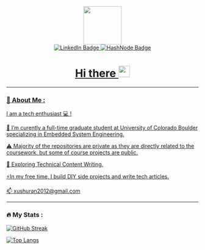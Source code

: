 

<!--
**ShuranXu/ShuranXu** is a ✨ _special_ ✨ repository because its `README.md` (this file) appears on your GitHub profile.

Here are some ideas to get you started:

- 🔭 I’m currently working on ...
- 🌱 I’m currently learning ...
- 👯 I’m looking to collaborate on ...
- 🤔 I’m looking for help with ...
- 💬 Ask me about ...
- 📫 How to reach me: ...
- 😄 Pronouns: ...
- ⚡ Fun fact: ...
-->


<div id="header" align="center">
  <img src="https://media.giphy.com/media/M9gbBd9nbDrOTu1Mqx/giphy.gif" width="100"/>
  <div id="badges">
    <a href="https://www.linkedin.com/in/aarsonxushuran/">
      <img src="https://img.shields.io/badge/LinkedIn-blue?style=for-the-badge&logo=linkedin&logoColor=white" alt="LinkedIn Badge"/>
    <a href="https://hashnode.com/@Shuran/">
      <img src="https://img.shields.io/badge/Hashnode-2962FF?style=for-the-badge&logo=hashnode&logoColor=white" alt="HashNode Badge"/>
  </div>
   
  <img src="https://komarev.com/ghpvc/?username=ShuranXu&style=flat-square&color=blue" alt=""/>
  <h1>
    Hi there
    <img src="https://media.giphy.com/media/hvRJCLFzcasrR4ia7z/giphy.gif" width="30px"/>
  </h1>
</div>

---
### :man: About Me :
  
I am a tech enthusiast :computer: ! 
  
:telescope: I’m curently a full-time graduate student at University of Colorado Boulder specializing in Embedded System Engineering. </br>

:warning: Majority of the repositories are private as they are directly related to the coursework, but some of course projects are public. </br>

:seedling: Exploring Technical Content Writing. </br>

:zap:In my free time, I build DIY side projects and write tech articles. </br>

:mailbox: xushuran2012@gmail.com </br>

---
  
### :fire: My Stats :
[![GitHub Streak](http://github-readme-streak-stats.herokuapp.com?user=ShuranXu&theme=dark&background=000000)](https://git.io/streak-stats)

[![Top Langs](https://github-readme-stats.vercel.app/api/top-langs/?username=ShuranXu&layout=compact&theme=vision-friendly-dark)](https://github.com/anuraghazra/github-readme-stats)

